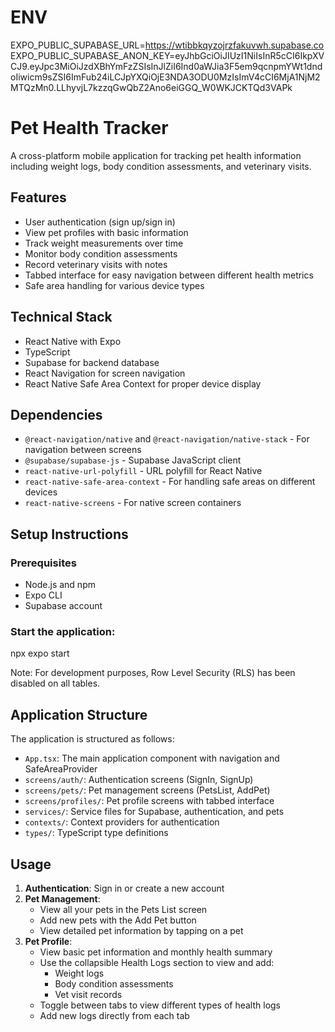 # ENV 
  EXPO_PUBLIC_SUPABASE_URL=https://wtibbkqyzojrzfakuvwh.supabase.co
  EXPO_PUBLIC_SUPABASE_ANON_KEY=eyJhbGciOiJIUzI1NiIsInR5cCI6IkpXVCJ9.eyJpc3MiOiJzdXBhYmFzZSIsInJlZiI6Ind0aWJia3F5em9qcnpmYWt1dndoIiwicm9sZSI6ImFub24iLCJpYXQiOjE3NDA3ODU0MzIsImV4cCI6MjA1NjM2MTQzMn0.LLhyvjL7kzzqGwQbZ2Ano6eiGGQ_W0WKJCKTQd3VAPk

# Pet Health Tracker

A cross-platform mobile application for tracking pet health information including weight logs, body condition assessments, and veterinary visits.

## Features

- User authentication (sign up/sign in)
- View pet profiles with basic information
- Track weight measurements over time
- Monitor body condition assessments
- Record veterinary visits with notes
- Tabbed interface for easy navigation between different health metrics
- Safe area handling for various device types

## Technical Stack

- React Native with Expo
- TypeScript
- Supabase for backend database
- React Navigation for screen navigation
- React Native Safe Area Context for proper device display

## Dependencies

- `@react-navigation/native` and `@react-navigation/native-stack` - For navigation between screens
- `@supabase/supabase-js` - Supabase JavaScript client
- `react-native-url-polyfill` - URL polyfill for React Native
- `react-native-safe-area-context` - For handling safe areas on different devices
- `react-native-screens` - For native screen containers

## Setup Instructions

### Prerequisites

- Node.js and npm
- Expo CLI
- Supabase account

### Start the application:
   npx expo start


Note: For development purposes, Row Level Security (RLS) has been disabled on all tables.

## Application Structure

The application is structured as follows:

- `App.tsx`: The main application component with navigation and SafeAreaProvider
- `screens/auth/`: Authentication screens (SignIn, SignUp)
- `screens/pets/`: Pet management screens (PetsList, AddPet)
- `screens/profiles/`: Pet profile screens with tabbed interface
- `services/`: Service files for Supabase, authentication, and pets
- `contexts/`: Context providers for authentication
- `types/`: TypeScript type definitions

## Usage

1. **Authentication**: Sign in or create a new account
2. **Pet Management**:
   - View all your pets in the Pets List screen
   - Add new pets with the Add Pet button
   - View detailed pet information by tapping on a pet
3. **Pet Profile**:
   - View basic pet information and monthly health summary
   - Use the collapsible Health Logs section to view and add:
     - Weight logs
     - Body condition assessments
     - Vet visit records
   - Toggle between tabs to view different types of health logs
   - Add new logs directly from each tab
